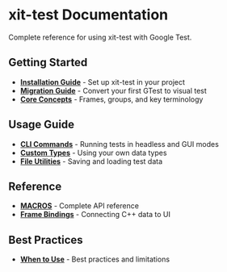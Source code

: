 # xit-test Documentation

Complete reference for using xit-test with Google Test.

## Getting Started

- **[Installation Guide](./10-installation.md)** - Set up xit-test in your project
- **[Migration Guide](./02-migration.md)** - Convert your first GTest to visual test
- **[Core Concepts](./03-concepts.md)** - Frames, groups, and key terminology

## Usage Guide

- **[CLI Commands](./04-cli.md)** - Running tests in headless and GUI modes
- **[Custom Types](./06-custom-types.md)** - Using your own data types
- **[File Utilities](./08-file-utilities.md)** - Saving and loading test data

## Reference

- **[MACROS](./05-MACROS.md)** - Complete API reference
- **[Frame Bindings](./07-frame-bindings.md)** - Connecting C++ data to UI

## Best Practices

- **[When to Use](./09-conclusion.md)** - Best practices and limitations